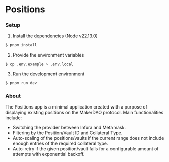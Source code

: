 # Positions

### Setup

1. Install the dependencies (Node v22.13.0)

```sh
$ pnpm install
```

2. Provide the environment variables

```sh
$ cp .env.example > .env.local
```

3. Run the development environment

```sh
$ pnpm run dev
```

### About

The Positions app is a minimal application created with a purpose of displaying existing positions on the MakerDAO protocol. Main functionalities include:

- Switching the provider between Infura and Metamask.
- Filtering by the Position/Vault ID and Collateral Type.
- Auto-scaling of the positions/vaults if the current range does not include enough entries of the required collateral type.
- Auto-retry if the given position/vault fails for a configurable amount of attempts with exponential backoff.
